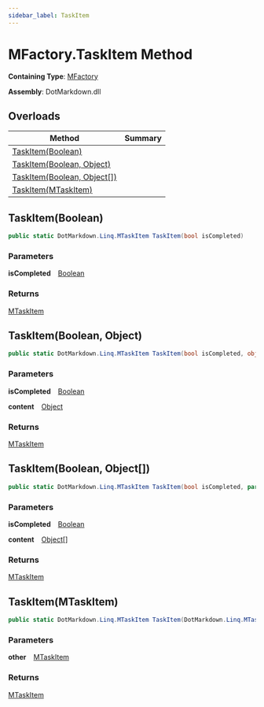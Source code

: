 ```yaml
---
sidebar_label: TaskItem
---
```


# MFactory\.TaskItem Method

**Containing Type**: [MFactory](../index.md)

**Assembly**: DotMarkdown\.dll

## Overloads

| Method | Summary |
| ------ | ------- |
| [TaskItem(Boolean)](#DotMarkdown_Linq_MFactory_TaskItem_System_Boolean_) | |
| [TaskItem(Boolean, Object)](#DotMarkdown_Linq_MFactory_TaskItem_System_Boolean_System_Object_) | |
| [TaskItem(Boolean, Object\[\])](#DotMarkdown_Linq_MFactory_TaskItem_System_Boolean_System_Object___) | |
| [TaskItem(MTaskItem)](#DotMarkdown_Linq_MFactory_TaskItem_DotMarkdown_Linq_MTaskItem_) | |

## TaskItem\(Boolean\) <a id="DotMarkdown_Linq_MFactory_TaskItem_System_Boolean_"></a>

```csharp
public static DotMarkdown.Linq.MTaskItem TaskItem(bool isCompleted)
```

### Parameters

**isCompleted** &ensp; [Boolean](https://docs.microsoft.com/en-us/dotnet/api/system.boolean)

### Returns

[MTaskItem](../../MTaskItem/index.md)

## TaskItem\(Boolean, Object\) <a id="DotMarkdown_Linq_MFactory_TaskItem_System_Boolean_System_Object_"></a>

```csharp
public static DotMarkdown.Linq.MTaskItem TaskItem(bool isCompleted, object content)
```

### Parameters

**isCompleted** &ensp; [Boolean](https://docs.microsoft.com/en-us/dotnet/api/system.boolean)

**content** &ensp; [Object](https://docs.microsoft.com/en-us/dotnet/api/system.object)

### Returns

[MTaskItem](../../MTaskItem/index.md)

## TaskItem\(Boolean, Object\[\]\) <a id="DotMarkdown_Linq_MFactory_TaskItem_System_Boolean_System_Object___"></a>

```csharp
public static DotMarkdown.Linq.MTaskItem TaskItem(bool isCompleted, params object[] content)
```

### Parameters

**isCompleted** &ensp; [Boolean](https://docs.microsoft.com/en-us/dotnet/api/system.boolean)

**content** &ensp; [Object](https://docs.microsoft.com/en-us/dotnet/api/system.object)\[\]

### Returns

[MTaskItem](../../MTaskItem/index.md)

## TaskItem\(MTaskItem\) <a id="DotMarkdown_Linq_MFactory_TaskItem_DotMarkdown_Linq_MTaskItem_"></a>

```csharp
public static DotMarkdown.Linq.MTaskItem TaskItem(DotMarkdown.Linq.MTaskItem other)
```

### Parameters

**other** &ensp; [MTaskItem](../../MTaskItem/index.md)

### Returns

[MTaskItem](../../MTaskItem/index.md)


